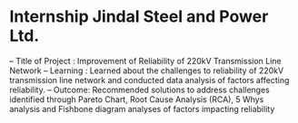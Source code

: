 # Internship Jindal Steel and Power Ltd.
– Title of Project : Improvement of Reliability of 220kV Transmission Line Network
– Learning : Learned about the challenges to reliability of 220kV transmission line network and conducted data
analysis of factors affecting reliability.
– Outcome: Recommended solutions to address challenges identified through Pareto Chart, Root Cause Analysis
(RCA), 5 Whys analysis and Fishbone diagram analyses of factors impacting reliability
